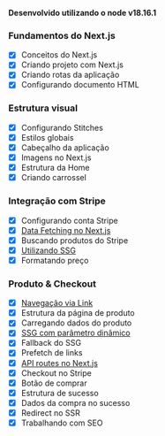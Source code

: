 **Desenvolvido utilizando o node v18.16.1**

### Fundamentos do Next.js

- [x] Conceitos do Next.js
- [x] Criando projeto com Next.js
- [x] Criando rotas da aplicação
- [x] Configurando documento HTML

### Estrutura visual

- [x] Configurando Stitches
- [x] Estilos globais
- [x] Cabeçalho da aplicação
- [x] Imagens no Next.js
- [x] Estrutura da Home
- [x] Criando carrossel

### Integração com Stripe

- [x] Configurando conta Stripe
- [x] [Data Fetching no Next.js](https://rosiele-david.notion.site/Data-Fetching-no-Next-js-191c0a77e65f4313a46b789534bd78a0?pvs=4)
- [x] Buscando produtos do Stripe
- [x] [Utilizando SSG](https://rosiele-david.notion.site/Utilizando-SSG-8cb4f2e8457d4c5f8bc854b228340bed?pvs=4)
- [x] Formatando preço

### Produto & Checkout

- [x] [Navegação via Link](https://rosiele-david.notion.site/Navega-o-via-Link-7a07a7fea51842f0aabfc53329b4cfea?pvs=4)
- [x] Estrutura da página de produto
- [x] Carregando dados do produto
- [x] [SSG com parâmetro dinâmico](https://rosiele-david.notion.site/SSG-com-par-metro-din-mico-ecf0894b88bc498081ecbc3f2a9a09a1?pvs=4)
- [x] Fallback do SSG
- [x] Prefetch de links
- [x] [API routes no Next.js](https://rosiele-david.notion.site/API-routes-no-Next-js-109a81ee692243ffbe5c5019f7232261?pvs=4)
- [x] Checkout no Stripe
- [x] Botão de comprar
- [x] Estrutura de sucesso
- [x] Dados da compra no sucesso
- [x] Redirect no SSR
- [x] Trabalhando com SEO
